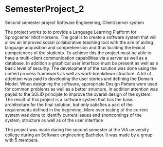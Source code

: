 # SemesterProject_2
Second semester project Software Engineering, Client/server system

The project works to to provide a Language Learning Platform for Sprogcenter Midt
Horsens. The goal is to create a software system that will allow an improved social
collaborative teaching tool with the aim of aiding language acquisition and comprehension
and thus building the lexical competences of the students.
To achieve this the project must be able to have a multi-client communication capabilities
via a server as well as a database. In addition a graphical user interface must be present
as well as a basic level of security.
The development of the solution was done using the unified process framework as well as
work-breakdown structure. A lot of attention was paid to developing the user stories and
defining the Domain Model.
When designing the software, appropriate Design Patters were used for common problems
as well as a better structure. In addition attention was payed to the SOLID principle to
improve the overall design of the system.
The result of this project is a software system that has the basic architecture for the final
solution, but only satisfies a part of the requirements defined in the beginning. More over
testing of the current system was done to identify current issues and shortcomings of the
system, structure as well as of the user interface

The project was made during the second semester at the VIA university college during an Software engineering Bachelor. It was made by a group with 5 members.
